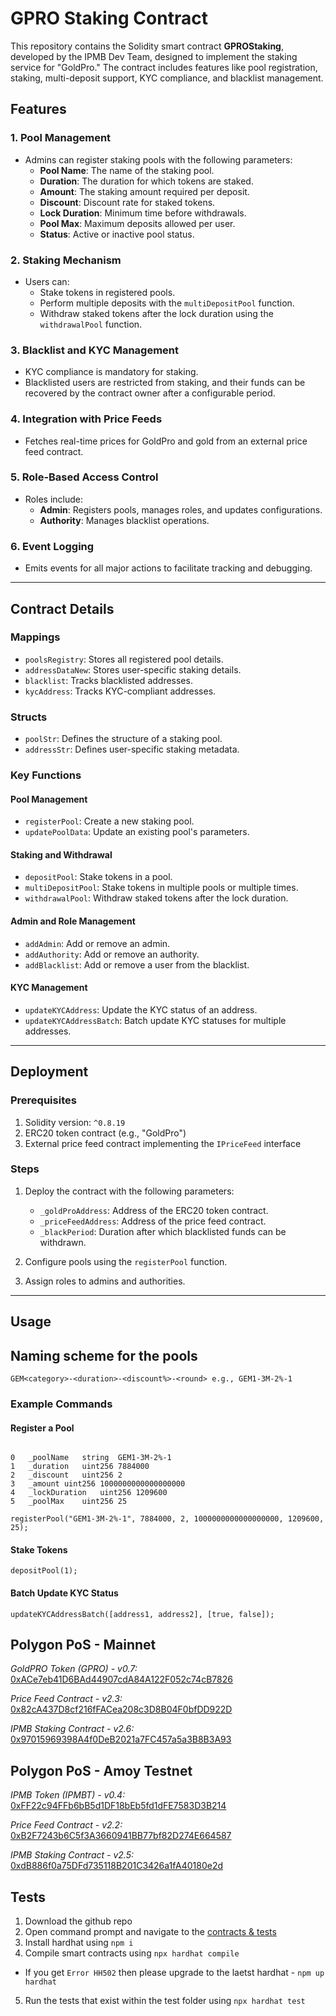 # GPRO Staking Contract

This repository contains the Solidity smart contract **GPROStaking**, developed by the IPMB Dev Team, designed to implement the staking service for "GoldPro." The contract includes features like pool registration, staking, multi-deposit support, KYC compliance, and blacklist management.

## Features

### 1. **Pool Management**
- Admins can register staking pools with the following parameters:
  - **Pool Name**: The name of the staking pool.
  - **Duration**: The duration for which tokens are staked.
  - **Amount**: The staking amount required per deposit.
  - **Discount**: Discount rate for staked tokens.
  - **Lock Duration**: Minimum time before withdrawals.
  - **Pool Max**: Maximum deposits allowed per user.
  - **Status**: Active or inactive pool status.

### 2. **Staking Mechanism**
- Users can:
  - Stake tokens in registered pools.
  - Perform multiple deposits with the `multiDepositPool` function.
  - Withdraw staked tokens after the lock duration using the `withdrawalPool` function.

### 3. **Blacklist and KYC Management**
- KYC compliance is mandatory for staking.
- Blacklisted users are restricted from staking, and their funds can be recovered by the contract owner after a configurable period.

### 4. **Integration with Price Feeds**
- Fetches real-time prices for GoldPro and gold from an external price feed contract.

### 5. **Role-Based Access Control**
- Roles include:
  - **Admin**: Registers pools, manages roles, and updates configurations.
  - **Authority**: Manages blacklist operations.

### 6. **Event Logging**
- Emits events for all major actions to facilitate tracking and debugging.

---

## Contract Details

### **Mappings**
- `poolsRegistry`: Stores all registered pool details.
- `addressDataNew`: Stores user-specific staking details.
- `blacklist`: Tracks blacklisted addresses.
- `kycAddress`: Tracks KYC-compliant addresses.

### **Structs**
- `poolStr`: Defines the structure of a staking pool.
- `addressStr`: Defines user-specific staking metadata.

### **Key Functions**

#### **Pool Management**
- `registerPool`: Create a new staking pool.
- `updatePoolData`: Update an existing pool's parameters.

#### **Staking and Withdrawal**
- `depositPool`: Stake tokens in a pool.
- `multiDepositPool`: Stake tokens in multiple pools or multiple times.
- `withdrawalPool`: Withdraw staked tokens after the lock duration.

#### **Admin and Role Management**
- `addAdmin`: Add or remove an admin.
- `addAuthority`: Add or remove an authority.
- `addBlacklist`: Add or remove a user from the blacklist.

#### **KYC Management**
- `updateKYCAddress`: Update the KYC status of an address.
- `updateKYCAddressBatch`: Batch update KYC statuses for multiple addresses.

---

## Deployment

### Prerequisites
1. Solidity version: `^0.8.19`
2. ERC20 token contract (e.g., "GoldPro")
3. External price feed contract implementing the `IPriceFeed` interface

### Steps
1. Deploy the contract with the following parameters:
   - `_goldProAddress`: Address of the ERC20 token contract.
   - `_priceFeedAddress`: Address of the price feed contract.
   - `_blackPeriod`: Duration after which blacklisted funds can be withdrawn.

2. Configure pools using the `registerPool` function.
3. Assign roles to admins and authorities.

---

## Usage

## Naming scheme for the pools

```solidity
GEM<category>-<duration>-<discount%>-<round> e.g., GEM1-3M-2%-1
```

### Example Commands
#### Register a Pool
```solidity

0	_poolName	string	GEM1-3M-2%-1
1	_duration	uint256	7884000
2	_discount	uint256	2
3	_amount	uint256	1000000000000000000
4	_lockDuration	uint256	1209600
5	_poolMax	uint256	25

registerPool("GEM1-3M-2%-1", 7884000, 2, 1000000000000000000, 1209600, 25);
```

#### Stake Tokens
```solidity
depositPool(1);
```

#### Batch Update KYC Status
```solidity
updateKYCAddressBatch([address1, address2], [true, false]);
```

## Polygon PoS - Mainnet

*GoldPRO Token (GPRO) - v0.7:* [0xACe7eb41D6BAd44907cdA84A122F052c74cB7826](https://polygonscan.com/address/0xACe7eb41D6BAd44907cdA84A122F052c74cB7826)

*Price Feed Contract - v2.3:* [0x82cA437D8cf216fFACea208c3D8B04F0bfDD922D](https://polygonscan.com/address/0x82cA437D8cf216fFACea208c3D8B04F0bfDD922D)

*IPMB Staking Contract - v2.6:* [0x97015969398A4f0DeB2021a7FC457a5a3B8B3A93](https://polygonscan.com/address/0x97015969398A4f0DeB2021a7FC457a5a3B8B3A93)

## Polygon PoS - Amoy Testnet

*IPMB Token (IPMBT) - v0.4:* [0xFF22c94FFb6bB5d1DF18bEb5fd1dFE7583D3B214](https://amoy.polygonscan.com/address/0xff22c94ffb6bb5d1df18beb5fd1dfe7583d3b214)

*Price Feed Contract - v2.2:* [0xB2F7243b6C5f3A3660941BB77bf82D274E664587](https://www.oklink.com/amoy/address/0xB2F7243b6C5f3A3660941BB77bf82D274E664587)

*IPMB Staking Contract - v2.5:* [0xdB886f0a75DFd735118B201C3426a1fA40180e2d](https://amoy.polygonscan.com/address/0xdB886f0a75DFd735118B201C3426a1fA40180e2d)

## Tests

1. Download the github repo
2. Open command prompt and navigate to the [contracts & tests](https://github.com/IpmbOfficial/IPMB-staking-contracts/tree/main/contracts-tests)
3. Install hardhat using `npm i`
4. Compile smart contracts using `npx hardhat compile`
  - If you get `Error HH502` then please upgrade to the laetst hardhat - `npm up hardhat`
5. Run the tests that exist within the test folder using `npx hardhat test`
